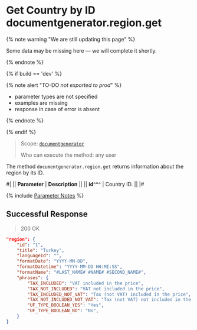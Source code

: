 # Get Country by ID documentgenerator.region.get

{% note warning "We are still updating this page" %}

Some data may be missing here — we will complete it shortly.

{% endnote %}

{% if build == 'dev' %}

{% note alert "TO-DO _not exported to prod_" %}

- parameter types are not specified
- examples are missing
- response in case of error is absent

{% endnote %}

{% endif %}

> Scope: [`documentgenerator`](../../scopes/permissions.md)
>
> Who can execute the method: any user

The method `documentgenerator.region.get` returns information about the region by its ID.

#|
|| **Parameter** | **Description** ||
|| **id**^*^ | Country ID. ||
|#

{% include [Parameter Notes](../../../_includes/required.md) %}

## Successful Response

> 200 OK

```json
"region": {
	"id": "1",
	"title": "Turkey",
	"languageId": "",
	"formatDate": "YYYY-MM-DD",
	"formatDatetime": "YYYY-MM-DD HH:MI:SS",
	"formatName": "#LAST_NAME# #NAME# #SECOND_NAME#",
	"phrases": {
		"TAX_INCLUDED": "VAT included in the price",
		"TAX_NOT_INCLUDED": "VAT not included in the price",
		"TAX_INCLUDED_NOT_VAT": "Tax (not VAT) included in the price",
		"TAX_NOT_INCLUDED_NOT_VAT": "Tax (not VAT) not included in the price",
		"UF_TYPE_BOOLEAN_YES": "Yes",
		"UF_TYPE_BOOLEAN_NO": "No",
	}
}
```
